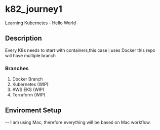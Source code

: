 # k82_journey1
Learning Kubernetes - Hello World

## Description
Every K8s needs to start with containers,this case i uses Docker
this repo will have multiple branch

### Branches
1. Docker Branch
2. Kubernetes (WIP)
3. AWS EKS (WIP)
4. Terraform (WIP)
## Enviroment Setup 
-- I am using Mac, therefore everything will be based on Mac workflow.
 






